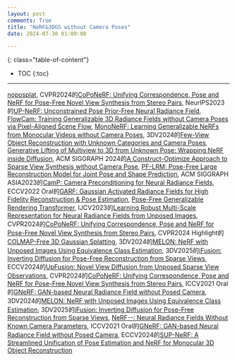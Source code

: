 ```yaml
---
layout: post
comments: True
title: "NeRF&3DGS without Camera Poses"
date: 2024-07-30 01:09:00

---
```


<!--more-->

{: class="table-of-content"}
* TOC
{:toc}

---

[noposplat](https://noposplat.github.io/), CVPR2024的[CoPoNeRF: Unifying Correspondence, Pose and NeRF for Pose-Free Novel View Synthesis from Stereo Pairs](https://cvlab-kaist.github.io/CoPoNeRF/), NeurIPS2023的[UP-NeRF: Unconstrained Pose Prior-Free Neural Radiance Field](https://github.com/mlvlab/UP-NeRF), [FlowCam: Training Generalizable 3D Radiance Fields without Camera Poses via Pixel-Aligned Scene Flow](https://cameronosmith.github.io/flowcam/), [MonoNeRF: Learning Generalizable NeRFs from Monocular Videos without Camera Poses](https://oasisyang.github.io/mononerf/), 3DV2024的[Few-View Object Reconstruction
with Unknown Categories and Camera Poses](https://ut-austin-rpl.github.io/FORGE/), [Generative Lifting of Multiview to 3D from Unknown Pose: Wrapping NeRF inside Diffusion](https://arxiv.org/pdf/2406.06972), ACM SIGGRAPH 2024的[A Construct-Optimize Approach to Sparse View Synthesis without Camera Pose](https://raymondjiangkw.github.io/cogs.github.io/), [PF-LRM: Pose-Free Large Reconstruction Model for Joint Pose and Shape Prediction](https://totoro97.github.io/pf-lrm/), ACM SIGGRAPH ASIA2023的[CamP: Camera Preconditioning for Neural Radiance Fields](https://camp-nerf.github.io/), ECCV2022 Oral的[GARF: Gaussian Activated Radiance Fields for High Fidelity Reconstruction & Pose Estimation](https://github.com/sfchng/Gaussian-Activated-Radiance-Fields?tab=readme-ov-file), [Pose-Free Generalizable Rendering Transformer](https://github.com/Mia-Cong/PF-GRT?tab=readme-ov-file), IJCV2023的[Learning Robust Multi-Scale Representation for Neural Radiance Fields from Unposed Images](https://arxiv.org/pdf/2311.04521), CVPR2024的[CoPoNeRF: Unifying Correspondence, Pose and NeRF for Pose-Free Novel View Synthesis from Stereo Pairs](https://cvlab-kaist.github.io/CoPoNeRF/), CVPR2024 Highlight的[COLMAP-Free 3D Gaussian Splatting](https://oasisyang.github.io/colmap-free-3dgs/), 3DV2024的[MELON: NeRF with Unposed Images Using Equivalence Class Estimation](https://melon-nerf.github.io/), 3DV2025的[iFusion: Inverting Diffusion for Pose-Free Reconstruction from Sparse Views](https://chinhsuanwu.github.io/ifusion/), ECCV2024的[UpFusion: Novel View Diffusion from Unposed Sparse View Observations](https://upfusion3d.github.io/), CVPR2024的[CoPoNeRF: Unifying Correspondence, Pose and NeRF for Pose-Free Novel View Synthesis from Stereo Pairs](https://cvlab-kaist.github.io/CoPoNeRF/), ICCV2021 Oral的[GNeRF: GAN-based Neural Radiance Field without Posed Camera](https://github.com/quan-meng/gnerf), 3DV2024的[MELON: NeRF with Unposed Images Using Equivalence Class Estimation](https://melon-nerf.github.io/), 3DV2025的[iFusion: Inverting Diffusion for Pose-Free Reconstruction from Sparse Views](https://chinhsuanwu.github.io/ifusion/), [NeRF--: Neural Radiance Fields Without Known Camera Parameters](https://nerfmm.active.vision/), ICCV2021 Oral的[GNeRF: GAN-based Neural Radiance Field without Posed Camera](https://github.com/quan-meng/gnerf), ECCV2024的[SUP-NeRF: A Streamlined Unification of Pose Estimation and NeRF for Monocular 3D Object Reconstruction](https://yuliangguo.github.io/supnerf/)
